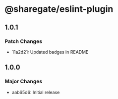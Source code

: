 # @sharegate/eslint-plugin

## 1.0.1

### Patch Changes

- 11a2d21: Updated badges in README

## 1.0.0

### Major Changes

- aab65d6: Initial release

